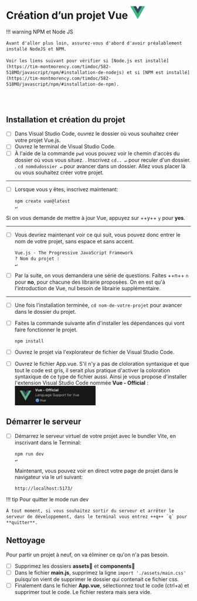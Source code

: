 <!--https://squidfunk.github.io/mkdocs-material/reference/admonitions/
✏️note, 📄abstract, ℹ️info, 🔥tip, ✔️success, ❔question, ⚠️warning, ❌failure, ⚡danger, 🐞bug, 🧪example, ❜❜quote
-->

# Création d’un projet Vue [<img src="assets/logo-vue.svg" width="40"/>](assets/logo-vue.svg)

!!! warning NPM et Node JS

    Avant d'aller plus loin, assurez-vous d'abord d'avoir préalablement installé NodeJS et NPM. 
    
    Voir les liens suivant pour vérifier si [Node.js est installé](https://tim-montmorency.com/timdoc/582-518MO/javascript/npm/#installation-de-nodejs) et si [NPM est installé](https://tim-montmorency.com/timdoc/582-518MO/javascript/npm/#installation-de-npm).

<br> <br>

## Installation et création du projet

- [ ] Dans Visual Studio Code, ouvrez le dossier où vous souhaitez créer votre projet Vue.js.
- [ ] Ouvrez le terminal de Visual Studio Code. 
- [ ] À l'aide de la commande `pwd` vous pouvez voir le chemin d'accès du dossier où vous vous situez.
.
    Inscrivez `cd.. ↵`  pour reculer d'un dossier.
    .
    `cd nomdudossier ↵` pour avancer dans un dossier. Allez vous placer là ou vous souhaitez créer votre projet.

***

- [ ] Lorsque vous y êtes, inscrivez maintenant:

    ```
    npm create vue@latest
    ↵
    ```

Si on vous demande de mettre à jour Vue, appuyez sur ++y++ `y` pour **yes**.

***

- [ ] Vous devriez maintenant voir ce qui suit, vous pouvez donc entrer le nom de votre projet, sans espace et sans accent.

    ````
    Vue.js - The Progressive JavaScript Framework
    ? Nom du projet : 
    ↵
    ````

- [ ] Par la suite, on vous demandera une série de questions. Faites ++n++ `n` pour **no**, pour chacune des librairie proposées. On en est qu'à l'introduction de Vue, nul besoin de librairie supplémentaire.

***

- [ ] Une fois l'installation terminée, `cd nom-de-votre-projet` pour avancer dans le dossier du projet.

- [ ] Faites la commande suivante afin d'installer les dépendances qui vont faire fonctionner le projet.
    ```
    npm install
    ```

- [ ] Ouvrez le projet via l'explorateur de fichier de Visual Studio Code.

- [ ] Ouvrez le fichier App.vue. S'il n'y a pas de cloloration syntaxique et que tout le code est gris, il serait plus pratique d'activer la coloration syntaxique de ce type de fichier aussi. Ainsi je vous propose d'installer l'extension Visual Studio Code nommée **Vue - Official** : [<img src="assets/extension-vue-official.jpg" width="220"/>](https://marketplace.visualstudio.com/items/?itemName=Vue.volar)



## Démarrer le serveur

- [ ] Démarrez le serveur virtuel de votre projet avec le bundler Vite, en inscrivant dans le Terminal:
    ````
    npm run dev
    ↵
    ````

    Maintenant, vous pouvez voir en direct votre page de projet dans le navigateur via le url suivant:
    ```
    http://localhost:5173/
    ```

!!! tip Pour quitter le mode run dev

    À tout moment, si vous souhaitez sortir du serveur et arrêter le serveur de développement, dans le terminal vous entrez ++q++ `q` pour **quitter**.


## Nettoyage

Pour partir un projet à neuf, on va éliminer ce qu'on n'a pas besoin.

- [ ] Supprimez les dossiers **assets**📁  et **components**📁 
- [ ] Dans le fichier **main.js**, supprimez la ligne 
`import './assets/main.css'` puisqu'on vient de supprimer le dossier qui contenait ce fichier css.
- [ ] Finalement dans le fichier **App.vue**, sélectionnez tout le code (ctrl+a) et supprimer tout le code. Le fichier restera mais sera vide.